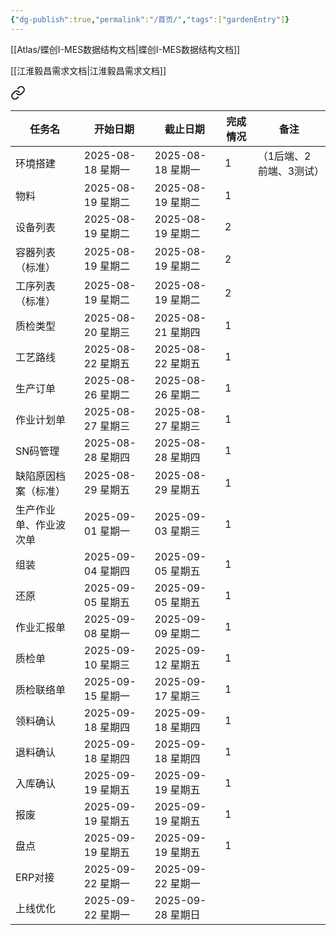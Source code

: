 ```yaml
---
{"dg-publish":true,"permalink":"/首页/","tags":["gardenEntry"]}
---
```



 [[Atlas/蝶创I-MES数据结构文档\|蝶创I-MES数据结构文档]]

 [[江淮毅昌需求文档\|江淮毅昌需求文档]]



<div class="transclusion internal-embed is-loaded"><a class="markdown-embed-link" href="/江淮毅昌蝶创I-MES进度表/" aria-label="Open link"><svg xmlns="http://www.w3.org/2000/svg" width="24" height="24" viewBox="0 0 24 24" fill="none" stroke="currentColor" stroke-width="2" stroke-linecap="round" stroke-linejoin="round" class="svg-icon lucide-link"><path d="M10 13a5 5 0 0 0 7.54.54l3-3a5 5 0 0 0-7.07-7.07l-1.72 1.71"></path><path d="M14 11a5 5 0 0 0-7.54-.54l-3 3a5 5 0 0 0 7.07 7.07l1.71-1.71"></path></svg></a><div class="markdown-embed">





| 任务名         | 开始日期           | 截止日期           | 完成情况 | 备注            |
| ----------- | -------------- | -------------- | ---- | ------------- |
| 环境搭建        | 2025-08-18 星期一 | 2025-08-18 星期一 | 1    | （1后端、2前端、3测试） |
| 物料          | 2025-08-19 星期二 | 2025-08-19 星期二 | 1    |               |
| 设备列表        | 2025-08-19 星期二 | 2025-08-19 星期二 | 2    |               |
| 容器列表（标准）    | 2025-08-19 星期二 | 2025-08-19 星期二 | 2    |               |
| 工序列表（标准）    | 2025-08-19 星期二 | 2025-08-19 星期二 | 2    |               |
| 质检类型        | 2025-08-20 星期三 | 2025-08-21 星期四 | 1    |               |
| 工艺路线        | 2025-08-22 星期五 | 2025-08-22 星期五 | 1    |               |
| 生产订单        | 2025-08-26 星期二 | 2025-08-26 星期二 | 1    |               |
| 作业计划单       | 2025-08-27 星期三 | 2025-08-27 星期三 | 1    |               |
| SN码管理       | 2025-08-28 星期四 | 2025-08-28 星期四 | 1    |               |
| 缺陷原因档案（标准）  | 2025-08-29 星期五 | 2025-08-29 星期五 | 1    |               |
| 生产作业单、作业波次单 | 2025-09-01 星期一 | 2025-09-03 星期三 | 1    |               |
| 组装          | 2025-09-04 星期四 | 2025-09-05 星期五 | 1    |               |
| 还原          | 2025-09-05 星期五 | 2025-09-05 星期五 | 1    |               |
| 作业汇报单       | 2025-09-08 星期一 | 2025-09-09 星期二 | 1    |               |
| 质检单         | 2025-09-10 星期三 | 2025-09-12 星期五 | 1    |               |
| 质检联络单       | 2025-09-15 星期一 | 2025-09-17 星期三 | 1    |               |
| 领料确认        | 2025-09-18 星期四 | 2025-09-18 星期四 | 1    |               |
| 退料确认        | 2025-09-18 星期四 | 2025-09-18 星期四 | 1    |               |
| 入库确认        | 2025-09-19 星期五 | 2025-09-19 星期五 | 1    |               |
| 报废          | 2025-09-19 星期五 | 2025-09-19 星期五 | 1    |               |
| 盘点          | 2025-09-19 星期五 | 2025-09-19 星期五 | 1    |               |
| ERP对接       | 2025-09-22 星期一 | 2025-09-22 星期一 |      |               |
| 上线优化        | 2025-09-22 星期一 | 2025-09-28 星期日 |      |               |

</div></div>
